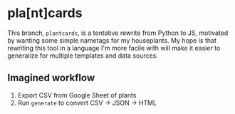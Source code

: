 # pla[nt]cards

This branch, `plantcards`, is a tentative rewrite from Python to JS, motivated by wanting some simple nametags for my
houseplants. My hope is that rewriting this tool in a language I'm more facile with will make it easier to generalize
for multiple templates and data sources.

## Imagined workflow

1. Export CSV from Google Sheet of plants
1. Run `generate` to convert CSV &rarr; JSON &rarr; HTML
